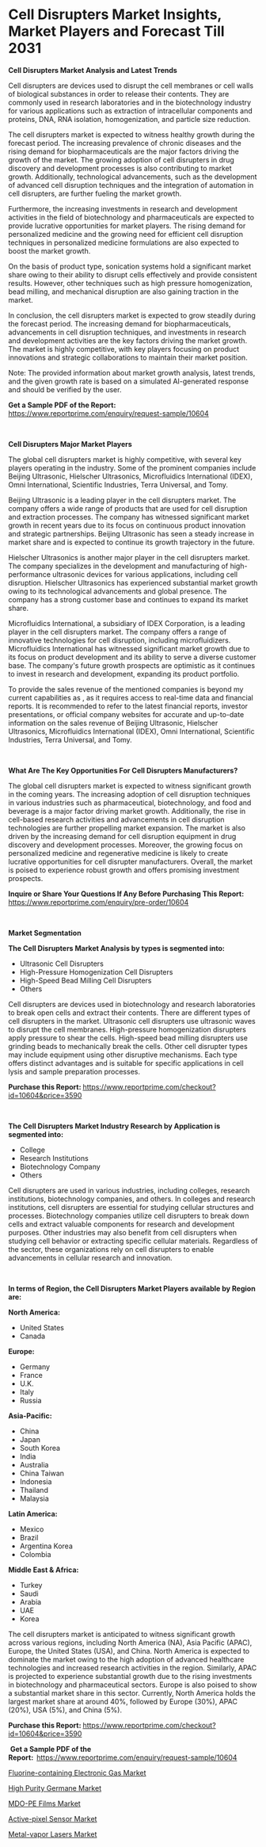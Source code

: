 <p><h1>Cell Disrupters Market Insights, Market Players and Forecast Till 2031</h1></p><p><strong>Cell Disrupters Market Analysis and Latest Trends</strong></p>
<p><p>Cell disrupters are devices used to disrupt the cell membranes or cell walls of biological substances in order to release their contents. They are commonly used in research laboratories and in the biotechnology industry for various applications such as extraction of intracellular components and proteins, DNA, RNA isolation, homogenization, and particle size reduction.</p><p>The cell disrupters market is expected to witness healthy growth during the forecast period. The increasing prevalence of chronic diseases and the rising demand for biopharmaceuticals are the major factors driving the growth of the market. The growing adoption of cell disrupters in drug discovery and development processes is also contributing to market growth. Additionally, technological advancements, such as the development of advanced cell disruption techniques and the integration of automation in cell disrupters, are further fueling the market growth.</p><p>Furthermore, the increasing investments in research and development activities in the field of biotechnology and pharmaceuticals are expected to provide lucrative opportunities for market players. The rising demand for personalized medicine and the growing need for efficient cell disruption techniques in personalized medicine formulations are also expected to boost the market growth.</p><p>On the basis of product type, sonication systems hold a significant market share owing to their ability to disrupt cells effectively and provide consistent results. However, other techniques such as high pressure homogenization, bead milling, and mechanical disruption are also gaining traction in the market.</p><p>In conclusion, the cell disrupters market is expected to grow steadily during the forecast period. The increasing demand for biopharmaceuticals, advancements in cell disruption techniques, and investments in research and development activities are the key factors driving the market growth. The market is highly competitive, with key players focusing on product innovations and strategic collaborations to maintain their market position.</p><p>Note: The provided information about market growth analysis, latest trends, and the given growth rate is based on a simulated AI-generated response and should be verified by the user.</p></p>
<p><strong>Get a Sample PDF of the Report:&nbsp;</strong> <a href="https://www.reportprime.com/enquiry/request-sample/10604">https://www.reportprime.com/enquiry/request-sample/10604</a></p>
<p>&nbsp;</p>
<p><strong>Cell Disrupters Major Market Players</strong></p>
<p><p>The global cell disrupters market is highly competitive, with several key players operating in the industry. Some of the prominent companies include Beijing Ultrasonic, Hielscher Ultrasonics, Microfluidics International (IDEX), Omni International, Scientific Industries, Terra Universal, and Tomy.</p><p>Beijing Ultrasonic is a leading player in the cell disrupters market. The company offers a wide range of products that are used for cell disruption and extraction processes. The company has witnessed significant market growth in recent years due to its focus on continuous product innovation and strategic partnerships. Beijing Ultrasonic has seen a steady increase in market share and is expected to continue its growth trajectory in the future.</p><p>Hielscher Ultrasonics is another major player in the cell disrupters market. The company specializes in the development and manufacturing of high-performance ultrasonic devices for various applications, including cell disruption. Hielscher Ultrasonics has experienced substantial market growth owing to its technological advancements and global presence. The company has a strong customer base and continues to expand its market share.</p><p>Microfluidics International, a subsidiary of IDEX Corporation, is a leading player in the cell disrupters market. The company offers a range of innovative technologies for cell disruption, including microfluidizers. Microfluidics International has witnessed significant market growth due to its focus on product development and its ability to serve a diverse customer base. The company's future growth prospects are optimistic as it continues to invest in research and development, expanding its product portfolio.</p><p>To provide the sales revenue of the mentioned companies is beyond my current capabilities as , as it requires access to real-time data and financial reports. It is recommended to refer to the latest financial reports, investor presentations, or official company websites for accurate and up-to-date information on the sales revenue of Beijing Ultrasonic, Hielscher Ultrasonics, Microfluidics International (IDEX), Omni International, Scientific Industries, Terra Universal, and Tomy.</p></p>
<p>&nbsp;</p>
<p><strong>What Are The Key Opportunities For Cell Disrupters Manufacturers?</strong></p>
<p><p>The global cell disrupters market is expected to witness significant growth in the coming years. The increasing adoption of cell disruption techniques in various industries such as pharmaceutical, biotechnology, and food and beverage is a major factor driving market growth. Additionally, the rise in cell-based research activities and advancements in cell disruption technologies are further propelling market expansion. The market is also driven by the increasing demand for cell disruption equipment in drug discovery and development processes. Moreover, the growing focus on personalized medicine and regenerative medicine is likely to create lucrative opportunities for cell disrupter manufacturers. Overall, the market is poised to experience robust growth and offers promising investment prospects.</p></p>
<p><strong>Inquire or Share Your Questions If Any Before Purchasing This Report:</strong> <a href="https://www.reportprime.com/enquiry/pre-order/10604">https://www.reportprime.com/enquiry/pre-order/10604</a></p>
<p>&nbsp;</p>
<p><strong>Market Segmentation</strong></p>
<p><strong>The Cell Disrupters Market Analysis by types is segmented into:</strong></p>
<p><ul><li>Ultrasonic Cell Disrupters</li><li>High-Pressure Homogenization Cell Disrupters</li><li>High-Speed Bead Milling Cell Disrupters</li><li>Others</li></ul></p>
<p><p>Cell disrupters are devices used in biotechnology and research laboratories to break open cells and extract their contents. There are different types of cell disrupters in the market. Ultrasonic cell disrupters use ultrasonic waves to disrupt the cell membranes. High-pressure homogenization disrupters apply pressure to shear the cells. High-speed bead milling disrupters use grinding beads to mechanically break the cells. Other cell disrupter types may include equipment using other disruptive mechanisms. Each type offers distinct advantages and is suitable for specific applications in cell lysis and sample preparation processes.</p></p>
<p><strong>Purchase this Report:&nbsp;</strong><a href="https://www.reportprime.com/checkout?id=10604&price=3590">https://www.reportprime.com/checkout?id=10604&price=3590</a></p>
<p>&nbsp;</p>
<p><strong>The Cell Disrupters Market Industry Research by Application is segmented into:</strong></p>
<p><ul><li>College</li><li>Research Institutions</li><li>Biotechnology Company</li><li>Others</li></ul></p>
<p><p>Cell disrupters are used in various industries, including colleges, research institutions, biotechnology companies, and others. In colleges and research institutions, cell disrupters are essential for studying cellular structures and processes. Biotechnology companies utilize cell disrupters to break down cells and extract valuable components for research and development purposes. Other industries may also benefit from cell disrupters when studying cell behavior or extracting specific cellular materials. Regardless of the sector, these organizations rely on cell disrupters to enable advancements in cellular research and innovation.</p></p>
<p>&nbsp;</p>
<p><strong>In terms of Region, the Cell Disrupters Market Players available by Region are:</strong></p>
<p>
    <p> <strong> North America: </strong>
        <ul>
            <li>United States</li>
            <li>Canada</li>
        </ul>
        </p> 
    <p> <strong> Europe: </strong>
        <ul>
            <li>Germany</li>
            <li>France</li>
            <li>U.K.</li>
            <li>Italy</li>
            <li>Russia</li>
        </ul>
        </p> 
    <p> <strong> Asia-Pacific: </strong>
        <ul>
            <li>China</li>
            <li>Japan</li>
            <li>South Korea</li>
            <li>India</li>
            <li>Australia</li>
            <li>China Taiwan</li>
            <li>Indonesia</li>
            <li>Thailand</li>
            <li>Malaysia</li>
        </ul>
        </p> 
    <p> <strong> Latin America: </strong>
        <ul>
            <li>Mexico</li>
            <li>Brazil</li>
            <li>Argentina Korea</li>
            <li>Colombia</li>
        </ul>
        </p> 
    <p> <strong> Middle East & Africa: </strong>
        <ul>
            <li>Turkey</li>
            <li>Saudi</li>
            <li>Arabia</li>
            <li>UAE</li>
            <li>Korea</li>
        </ul>
    </p>
    </p>
<p><p>The cell disrupters market is anticipated to witness significant growth across various regions, including North America (NA), Asia Pacific (APAC), Europe, the United States (USA), and China. North America is expected to dominate the market owing to the high adoption of advanced healthcare technologies and increased research activities in the region. Similarly, APAC is projected to experience substantial growth due to the rising investments in biotechnology and pharmaceutical sectors. Europe is also poised to show a substantial market share in this sector. Currently, North America holds the largest market share at around 40%, followed by Europe (30%), APAC (20%), USA (5%), and China (5%).</p></p>
<p><strong>Purchase this Report: </strong><a href="https://www.reportprime.com/checkout?id=10604&price=3590">https://www.reportprime.com/checkout?id=10604&price=3590</a></p>
<p>&nbsp;<strong>Get a Sample PDF of the Report:&nbsp;&nbsp;</strong><a href="https://www.reportprime.com/enquiry/request-sample/10604">https://www.reportprime.com/enquiry/request-sample/10604</a></p>
<p><strong></strong></p>
<p><p><a href="https://medium.com/@isidrowolff1966/fluorine-containing-electronic-gas-market-size-market-outlook-and-market-forecast-2024-to-2031-cd91b7b33769">Fluorine-containing Electronic Gas Market</a></p><p><a href="https://medium.com/@isidrowolff1966/high-purity-germane-market-size-market-outlook-and-market-forecast-2024-to-2031-c6d2218156ba">High Purity Germane Market</a></p><p><a href="https://medium.com/@isidrowolff1966/decoding-mdo-pe-films-market-metrics-market-share-trends-and-growth-patterns-8f3a44cbe0de">MDO-PE Films Market</a></p><p><a href="https://medium.com/@isidrowolff1966/active-pixel-sensor-market-size-cagr-trends-2024-2030-54b454e64442">Active-pixel Sensor Market</a></p><p><a href="https://medium.com/@isidrowolff1966/decoding-metal-vapor-lasers-market-metrics-market-share-trends-and-growth-patterns-700daaecfaad">Metal-vapor Lasers Market</a></p></p>